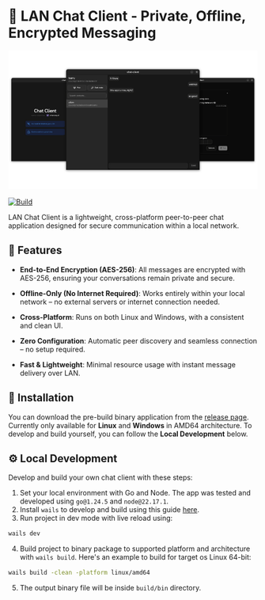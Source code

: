 # 💬 LAN Chat Client - Private, Offline, Encrypted Messaging

![app gallery](https://github.com/alkuinvito/chat-client/blob/main/.github/assets/app.png?raw=true)

[![Build](https://github.com/alkuinvito/chat-client/actions/workflows/build.yml/badge.svg)](https://github.com/alkuinvito/chat-client/actions/workflows/build.yml)

LAN Chat Client is a lightweight, cross-platform peer-to-peer chat application designed for secure communication within a local network.

## 🔐 Features

- __End-to-End Encryption (AES-256)__: All messages are encrypted with AES-256, ensuring your conversations remain private and secure.

- __Offline-Only (No Internet Required)__: Works entirely within your local network – no external servers or internet connection needed.

- __Cross-Platform__: Runs on both Linux and Windows, with a consistent and clean UI.

- __Zero Configuration__: Automatic peer discovery and seamless connection – no setup required.

- __Fast & Lightweight__: Minimal resource usage with instant message delivery over LAN.

## 🚀 Installation
You can download the pre-build binary application from the [release page](https://github.com/alkuinvito/chat-client/releases). Currently only available for __Linux__ and __Windows__ in AMD64 architecture. To develop and build yourself, you can follow the __Local Development__ below.

## ⚙️ Local Development

Develop and build your own chat client with these steps:

1. Set your local environment with Go and Node. The app was tested and developed using `go@1.24.5` and `node@22.17.1`.
2. Install `wails` to develop and build using this guide [here](https://wails.io/docs/gettingstarted/installation).
3. Run project in dev mode with live reload using:
```bash
wails dev
```
4. Build project to binary package to supported platform and architecture with `wails build`. Here's an example to build for target os Linux 64-bit:
```bash
wails build -clean -platform linux/amd64
```
5. The output binary file will be inside `build/bin` directory.